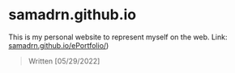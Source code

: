 # samadrn.github.io
 
This is my personal website to represent myself on the web. Link: [samadrn.github.io/ePortfolio/](https://samadrn.github.io/ePortfolio/))

> Written [05/29/2022]
